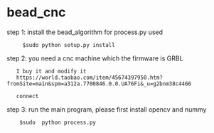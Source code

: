 # bead_cnc


step 1:   install the bead_algorithm for process.py used

         $sudo python setup.py install
         
step 2:  you need a cnc machine which the firmware is GRBL

       I buy it and modify it
       https://world.taobao.com/item/45674397950.htm?fromSite=main&spm=a312a.7700846.0.0.UA76Fi&_u=g2bnm38c4466
         
       connect
step 3:   run the main program,  please first install opencv and nummy

        $sudo  python process.py
          
          
